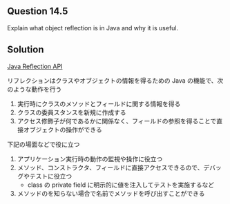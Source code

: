 ## Question 14.5

Explain what object reflection is in Java and why it is useful.

## Solution

[Java Reflection API](https://docs.oracle.com/javase/8/docs/technotes/guides/reflection/index.html)

リフレクションはクラスやオブジェクトの情報を得るための Java の機能で、次のような動作を行う
1. 実行時にクラスのメソッドとフィールドに関する情報を得る
2. クラスの委員スタンスを新規に作成する
3. アクセス修飾子が何であるかに関係なく、フィールドの参照を得ることで直接オブジェクトの操作ができる


下記の場面などで役に立つ

1. アプリケーション実行時の動作の監視や操作に役立つ
2. メソッド、コンストラクタ、フィールドに直接アクセスできるので、デバッグやテストに役立つ
    * class の private field に明示的に値を注入してテストを実施するなど
3. メソッドのを知らない場合で名前でメソッドを呼び出すことができる
